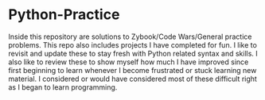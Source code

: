 # Python-Practice
Inside this repository are solutions to Zybook/Code Wars/General practice problems.  This repo also includes projects I have completed for fun. I like to revisit and update these to stay fresh with Python related syntax and skills. I also like to review these to show myself how much I have improved since first beginning to learn whenever I become frustrated or stuck learning new material. I considered or would have considered most of these difficult right as I began to learn programming.
